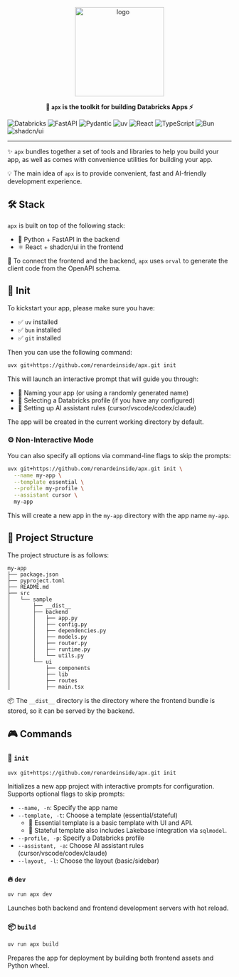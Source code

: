 <p align="center">
    <a href="https://github.com/renardeinside/apx">
        <img src="https://raw.githubusercontent.com/renardeinside/apx/refs/heads/main/assets/logo.svg" class="align-center" width="200" height="200" alt="logo" />
    </a>
</p>

<p align="center">
    <b>🚀 <code>apx</code> is the toolkit for building Databricks Apps ⚡</b>
</p>

![Databricks](https://img.shields.io/badge/databricks-000000?logo=databricks&logoColor=red)
![FastAPI](https://img.shields.io/badge/FastAPI-109989?logo=fastapi&logoColor=white)
![Pydantic](https://img.shields.io/badge/Pydantic-E92063?logo=pydantic&logoColor=white)
![uv](https://img.shields.io/badge/uv-000000?logo=uv&logoColor=white)
![React](https://img.shields.io/badge/React-20232A?logo=react&logoColor=61DAFB)
![TypeScript](https://img.shields.io/badge/TypeScript-3178C6?logo=typescript&logoColor=white)
![Bun](https://img.shields.io/badge/Bun-000000?logo=bun&logoColor=white)
![shadcn/ui](https://img.shields.io/badge/shadcn%2Fui-000000?logo=shadcnui&logoColor=white)

---

✨ `apx` bundles together a set of tools and libraries to help you build your app, as well as comes with convenience utilities for building your app.

💡 The main idea of `apx` is to provide convenient, fast and AI-friendly development experience.

## 🛠️ Stack

`apx` is built on top of the following stack:

- 🐍 Python + FastAPI in the backend
- ⚛️ React + shadcn/ui in the frontend

🔌 To connect the frontend and the backend, `apx` uses `orval` to generate the client code from the OpenAPI schema.

## 🚀 Init

To kickstart your app, please make sure you have:

- ✅ `uv` installed
- ✅ `bun` installed
- ✅ `git` installed

Then you can use the following command:

```bash
uvx git+https://github.com/renardeinside/apx.git init
```

This will launch an interactive prompt that will guide you through:

- 📝 Naming your app (or using a randomly generated name)
- 🔧 Selecting a Databricks profile (if you have any configured)
- 🤖 Setting up AI assistant rules (cursor/vscode/codex/claude)

The app will be created in the current working directory by default.

### ⚙️ Non-Interactive Mode

You can also specify all options via command-line flags to skip the prompts:

```bash
uvx git+https://github.com/renardeinside/apx.git init \
  --name my-app \
  --template essential \
  --profile my-profile \
  --assistant cursor \
  my-app
```

This will create a new app in the `my-app` directory with the app name `my-app`.

## 📁 Project Structure

The project structure is as follows:

```
my-app
├── package.json
├── pyproject.toml
├── README.md
├── src
│   └── sample
│       ├── __dist__
│       ├── backend
│       │   ├── app.py
│       │   ├── config.py
│       │   ├── dependencies.py
│       │   ├── models.py
│       │   ├── router.py
│       │   ├── runtime.py
│       │   └── utils.py
│       └── ui
│           ├── components
│           ├── lib
│           ├── routes
│           ├── main.tsx
```

📦 The `__dist__` directory is the directory where the frontend bundle is stored, so it can be served by the backend.

## 🎮 Commands

### 🚀 `init`

```bash
uvx git+https://github.com/renardeinside/apx.git init
```

Initializes a new app project with interactive prompts for configuration. Supports optional flags to skip prompts:

- `--name, -n`: Specify the app name
- `--template, -t`: Choose a template (essential/stateful)
  - 🎯 Essential template is a basic template with UI and API.
  - 💾 Stateful template also includes Lakebase integration via `sqlmodel`.
- `--profile, -p`: Specify a Databricks profile
- `--assistant, -a`: Choose AI assistant rules (cursor/vscode/codex/claude)
- `--layout, -l`: Choose the layout (basic/sidebar)

### 🔥 `dev`

```bash
uv run apx dev
```

Launches both backend and frontend development servers with hot reload.

### 📦 `build`

```bash
uv run apx build
```

Prepares the app for deployment by building both frontend assets and Python wheel.
